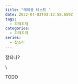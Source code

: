 ```yaml
---
title: "레이블 테스트 "
date: 2022-04-03T03:12:58.659Z
tags:
  - 끄적끄적
categories:
  - 끄적끄적
series:
  - 잡소리
---
```

잘되나?



<!--more--> \

 TODO